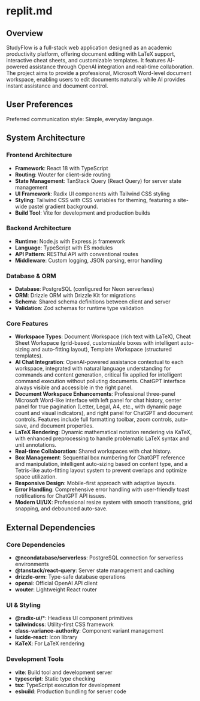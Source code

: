 # replit.md

## Overview
StudyFlow is a full-stack web application designed as an academic productivity platform, offering document editing with LaTeX support, interactive cheat sheets, and customizable templates. It features AI-powered assistance through OpenAI integration and real-time collaboration. The project aims to provide a professional, Microsoft Word-level document workspace, enabling users to edit documents naturally while AI provides instant assistance and document control.

## User Preferences
Preferred communication style: Simple, everyday language.

## System Architecture

### Frontend Architecture
- **Framework**: React 18 with TypeScript
- **Routing**: Wouter for client-side routing
- **State Management**: TanStack Query (React Query) for server state management
- **UI Framework**: Radix UI components with Tailwind CSS styling
- **Styling**: Tailwind CSS with CSS variables for theming, featuring a site-wide pastel gradient background.
- **Build Tool**: Vite for development and production builds

### Backend Architecture
- **Runtime**: Node.js with Express.js framework
- **Language**: TypeScript with ES modules
- **API Pattern**: RESTful API with conventional routes
- **Middleware**: Custom logging, JSON parsing, error handling

### Database & ORM
- **Database**: PostgreSQL (configured for Neon serverless)
- **ORM**: Drizzle ORM with Drizzle Kit for migrations
- **Schema**: Shared schema definitions between client and server
- **Validation**: Zod schemas for runtime type validation

### Core Features
- **Workspace Types**: Document Workspace (rich text with LaTeX), Cheat Sheet Workspace (grid-based, customizable boxes with intelligent auto-sizing and auto-fitting layout), Template Workspace (structured templates).
- **AI Chat Integration**: OpenAI-powered assistance contextual to each workspace, integrated with natural language understanding for commands and content generation, critical fix applied for intelligent command execution without polluting documents. ChatGPT interface always visible and accessible in the right panel.
- **Document Workspace Enhancements**: Professional three-panel Microsoft Word-like interface with left panel for chat history, center panel for true pagination (Letter, Legal, A4, etc., with dynamic page count and visual indicators), and right panel for ChatGPT and document controls. Features include full formatting toolbar, zoom controls, auto-save, and document properties.
- **LaTeX Rendering**: Dynamic mathematical notation rendering via KaTeX, with enhanced preprocessing to handle problematic LaTeX syntax and unit annotations.
- **Real-time Collaboration**: Shared workspaces with chat history.
- **Box Management**: Sequential box numbering for ChatGPT reference and manipulation, intelligent auto-sizing based on content type, and a Tetris-like auto-fitting layout system to prevent overlaps and optimize space utilization.
- **Responsive Design**: Mobile-first approach with adaptive layouts.
- **Error Handling**: Comprehensive error handling with user-friendly toast notifications for ChatGPT API issues.
- **Modern UI/UX**: Professional resize system with smooth transitions, grid snapping, and debounced auto-save.

## External Dependencies

### Core Dependencies
- **@neondatabase/serverless**: PostgreSQL connection for serverless environments
- **@tanstack/react-query**: Server state management and caching
- **drizzle-orm**: Type-safe database operations
- **openai**: Official OpenAI API client
- **wouter**: Lightweight React router

### UI & Styling
- **@radix-ui/***: Headless UI component primitives
- **tailwindcss**: Utility-first CSS framework
- **class-variance-authority**: Component variant management
- **lucide-react**: Icon library
- **KaTeX**: For LaTeX rendering

### Development Tools
- **vite**: Build tool and development server
- **typescript**: Static type checking
- **tsx**: TypeScript execution for development
- **esbuild**: Production bundling for server code